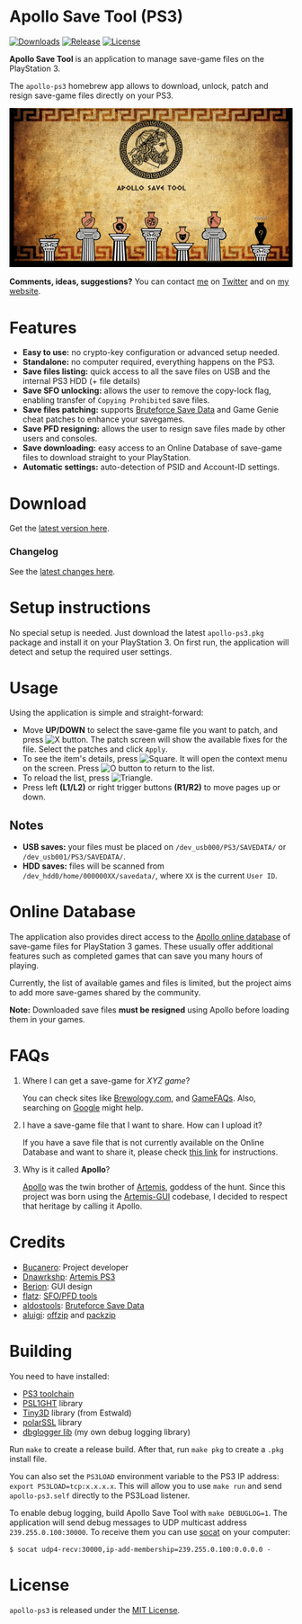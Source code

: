 # Apollo Save Tool (PS3)

[![Downloads][img_downloads]][app_downloads] [![Release][img_latest]][app_latest] [![License][img_license]][app_license]

**Apollo Save Tool** is an application to manage save-game files on the PlayStation 3.

The `apollo-ps3` homebrew app allows to download, unlock, patch and resign save-game files directly on your PS3.

![image](./docs/screenshots/screenshot_main.png)

**Comments, ideas, suggestions?** You can contact [me](https://github.com/bucanero/) on [Twitter](https://twitter.com/dparrino) and on [my website](http://www.bucanero.com.ar/).

# Features

* **Easy to use:** no crypto-key configuration or advanced setup needed.
* **Standalone:** no computer required, everything happens on the PS3.
* **Save files listing:** quick access to all the save files on USB and the internal PS3 HDD (+ file details)
* **Save SFO unlocking:** allows the user to remove the copy-lock flag, enabling transfer of `Copying Prohibited` save files.
* **Save files patching:** supports [Bruteforce Save Data](https://bruteforcesavedata.forumms.net/) and Game Genie cheat patches to enhance your savegames.
* **Save PFD resigning:** allows the user to resign save files made by other users and consoles.
* **Save downloading:** easy access to an Online Database of save-game files to download straight to your PlayStation.
* **Automatic settings:** auto-detection of PSID and Account-ID settings.

# Download

Get the [latest version here][app_latest].

### Changelog

See the [latest changes here](CHANGELOG.md).

# Setup instructions

No special setup is needed. Just download the latest `apollo-ps3.pkg` package and install it on your PlayStation 3.
On first run, the application will detect and setup the required user settings.

# Usage

Using the application is simple and straight-forward: 

 - Move **UP/DOWN** to select the save-game file you want to patch, and press ![X button](https://github.com/bucanero/pkgi-ps3/raw/master/data/CROSS.png). The patch screen will show the available fixes for the file. Select the patches and click `Apply`.
 - To see the item's details, press ![Square](https://github.com/bucanero/pkgi-ps3/raw/master/data/TRIANGLE.png).
It will open the context menu on the screen. Press ![O button](https://github.com/bucanero/pkgi-ps3/raw/master/data/CIRCLE.png) to return to the list.
 - To reload the list, press ![Triangle](https://github.com/bucanero/pkgi-ps3/raw/master/data/SQUARE.png).
 - Press left **(L1/L2)** or right trigger buttons **(R1/R2)** to move pages up or down.

## Notes

- **USB saves:** your files must be placed on `/dev_usb000/PS3/SAVEDATA/` or `/dev_usb001/PS3/SAVEDATA/`.
- **HDD saves:** files will be scanned from `/dev_hdd0/home/000000XX/savedata/`, where `XX` is the current `User ID`.

# Online Database

The application also provides direct access to the [Apollo online database](https://github.com/bucanero/apollo-saves) of save-game files for PlayStation 3 games. These usually offer additional features such as completed games that can save you many hours of playing.

Currently, the list of available games and files is limited, but the project aims to add more save-games shared by the community.

**Note:** Downloaded save files **must be resigned** using Apollo before loading them in your games.

# FAQs

 1. Where I can get a save-game for *XYZ game*?
    
    You can check sites like [Brewology.com](https://ps3.brewology.com/gamesaves/savedgames.php?page=savedgames&system=ps3), and [GameFAQs](https://gamefaqs.gamespot.com/ps3/). Also, searching on [Google](http://www.google.com) might help.
 1. I have a save-game file that I want to share. How can I upload it?
    
    If you have a save file that is not currently available on the Online Database and want to share it, please check [this link](https://github.com/bucanero/apollo-saves) for instructions.
 1. Why is it called **Apollo**?
    
    [Apollo](https://en.wikipedia.org/wiki/Apollo) was the twin brother of [Artemis](https://en.wikipedia.org/wiki/Artemis), goddess of the hunt. Since this project was born using the [Artemis-GUI](https://github.com/Dnawrkshp/ArtemisPS3/Artemis-GUI) codebase, I decided to respect that heritage by calling it Apollo.

# Credits

* [Bucanero](http://www.bucanero.com.ar/): Project developer
* [Dnawrkshp](https://github.com/Dnawrkshp/): [Artemis PS3](https://github.com/Dnawrkshp/ArtemisPS3)
* [Berion](https://www.psx-place.com/members/berion.1431/): GUI design
* [flatz](https://twitter.com/flat_z): [SFO/PFD tools](https://github.com/bucanero/pfd_sfo_tools/)
* [aldostools](https://aldostools.org/): [Bruteforce Save Data](https://bruteforcesavedata.forumms.net/)
* [aluigi](http://aluigi.org): [offzip](http://aluigi.altervista.org/mytoolz.htm) and [packzip](http://aluigi.altervista.org/mytoolz.htm)

# Building

You need to have installed:

- [PS3 toolchain](https://github.com/bucanero/ps3toolchain)
- [PSL1GHT](https://github.com/bucanero/PSL1GHT) library
- [Tiny3D](https://github.com/Estwald/PSDK3v2/tree/master/libraries-src/Tiny3D) library (from Estwald)
- [polarSSL](https://github.com/ps3dev/ps3libraries/blob/master/scripts/015-polarssl.sh) library
- [dbglogger lib](https://github.com/bucanero/psl1ght-libs/tree/master/dbglogger) (my own debug logging library)

Run `make` to create a release build. After that, run `make pkg` to create a `.pkg` install file. 

You can also set the `PS3LOAD` environment variable to the PS3 IP address: `export PS3LOAD=tcp:x.x.x.x`.
This will allow you to use `make run` and send `apollo-ps3.self` directly to the PS3Load listener.

To enable debug logging, build Apollo Save Tool with `make DEBUGLOG=1`. The application will send debug messages to
UDP multicast address `239.255.0.100:30000`. To receive them you can use [socat][] on your computer:

    $ socat udp4-recv:30000,ip-add-membership=239.255.0.100:0.0.0.0 -

# License

`apollo-ps3` is released under the [MIT License](LICENSE).

[PSDLE]: https://repod.github.io/psdle/
[socat]: http://www.dest-unreach.org/socat/
[app_downloads]: https://github.com/bucanero/apollo-ps3/releases
[app_latest]: https://github.com/bucanero/apollo-ps3/releases/latest
[app_license]: https://github.com/bucanero/apollo-ps3/blob/master/LICENSE
[img_downloads]: https://img.shields.io/github/downloads/bucanero/apollo-ps3/total.svg?maxAge=3600
[img_latest]: https://img.shields.io/github/release/bucanero/apollo-ps3.svg?maxAge=3600
[img_license]: https://img.shields.io/github/license/bucanero/apollo-ps3.svg?maxAge=2592000

